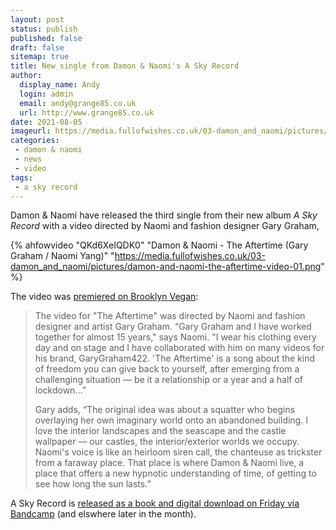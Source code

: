 ```yaml
---
layout: post
status: publish
published: false 
draft: false
sitemap: true
title: New single from Damon & Naomi's A Sky Record
author:
  display_name: Andy
  login: admin
  email: andy@grange85.co.uk
  url: http://www.grange85.co.uk
date: 2021-08-05
imageurl: https://media.fullofwishes.co.uk/03-damon_and_naomi/pictures/damon-and-naomi-the-aftertime-video-01.png
categories:
 - damon & naomi
 - news
 - video
tags:
 - a sky record
---
```

Damon & Naomi have released the third single from their new album _A Sky Record_ with a video directed by Naomi and fashion designer Gary Graham,

{% ahfowvideo "QKd6XeIQDK0" "Damon & Naomi - The Aftertime (Gary Graham / Naomi Yang)" "https://media.fullofwishes.co.uk/03-damon_and_naomi/pictures/damon-and-naomi-the-aftertime-video-01.png" %}

The video was [premiered on Brooklyn Vegan](https://www.brooklynvegan.com/damon-naomi-discuss-the-influences-behind-new-album-the-aftertime-video/):

> The video for "The Aftertime" was directed by Naomi and fashion designer and artist Gary Graham. “Gary Graham and I have worked together for almost 15 years," says Naomi. "I wear his clothing every day and on stage and I have collaborated with him on many videos for his brand, GaryGraham422. 'The Aftertime' is a song about the kind of freedom you can give back to yourself, after emerging from a challenging situation — be it a relationship or a year and a half of lockdown…”
> 
> Gary adds, “The original idea was about a squatter who begins overlaying her own imaginary world onto an abandoned building. I love the interior landscapes and the seascape and the castle wallpaper — our castles, the interior/exterior worlds we occupy. Naomi's voice is like an heirloom siren call, the chanteuse as trickster from a faraway place. That place is where Damon & Naomi live, a place that offers a new hypnotic understanding of time, of getting to see how long the sun lasts.”

A Sky Record is [released as a book and digital download on Friday via Bandcamp](https://damonandnaomi.bandcamp.com/album/a-sky-record) (and elswhere later in the month).
